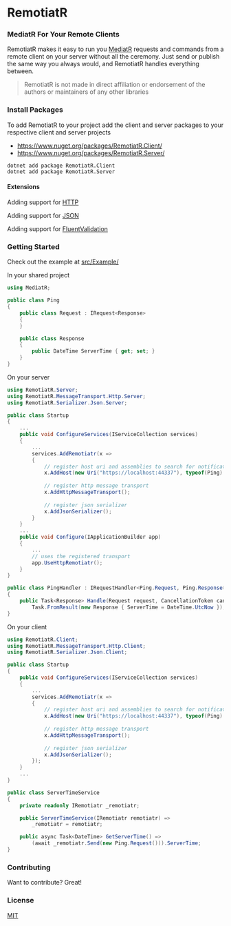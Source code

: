 
# RemotiatR

### MediatR For Your Remote Clients
RemotiatR makes it easy to run you [MediatR](https://github.com/jbogard/MediatR) requests and commands from a remote client on your server without all the ceremony. Just send or publish the same way you always would, and RemotiatR handles everything between.

> RemotiatR is not made in direct affiliation or endorsement of the authors or maintainers of any other libraries

### Install Packages
To add RemotiatR to your project add the client and server packages to your respective client and server projects

- <https://www.nuget.org/packages/RemotiatR.Client/>
- <https://www.nuget.org/packages/RemotiatR.Server/>

```
dotnet add package RemotiatR.Client
dotnet add package RemotiatR.Server
```

#### Extensions

Adding support for [HTTP](https://github.com/kevinarthurackerman/RemotiatR/tree/master/src/MessageTransport/RemotiatR.MessageTransport.Http)

Adding support for [JSON](https://github.com/kevinarthurackerman/RemotiatR/tree/master/src/Serializer/RemotiatR.Serializer.Json)

Adding support for [FluentValidation](https://github.com/kevinarthurackerman/RemotiatR/tree/master/src/FluentValidation)

### Getting Started
Check out the example at [src/Example/](https://github.com/kevinarthurackerman/RemotiatR/tree/master/src/Example)

In your shared project
```csharp
using MediatR;

public class Ping
{
    public class Request : IRequest<Response>
    {
    }

    public class Response
    {
        public DateTime ServerTime { get; set; }
    }
}
```

On your server
```csharp
using RemotiatR.Server;
using RemotiatR.MessageTransport.Http.Server;
using RemotiatR.Serializer.Json.Server;

public class Startup
{
    ...
    public void ConfigureServices(IServiceCollection services)
    {
        ...
        services.AddRemotiatr(x => 
        {
            // register host uri and assemblies to search for notifications and requests
            x.AddHost(new Uri("https://localhost:44337"), typeof(Ping).Assembly, typeof(Startup).Assembly);
			
            // register http message transport
            x.AddHttpMessageTransport();
            
            // register json serializer
            x.AddJsonSerializer();
        }
    }
    ...
    public void Configure(IApplicationBuilder app)
    {
        ...
        // uses the registered transport
        app.UseHttpRemotiatr();
    }
}

public class PingHandler : IRequestHandler<Ping.Request, Ping.Response>
{
    public Task<Response> Handle(Request request, CancellationToken cancellationToken) =>
        Task.FromResult(new Response { ServerTime = DateTime.UtcNow });
}
```

On your client
```csharp
using RemotiatR.Client;
using RemotiatR.MessageTransport.Http.Client;
using RemotiatR.Serializer.Json.Client;

public class Startup
{
    public void ConfigureServices(IServiceCollection services)
    {
        ...
        services.AddRemotiatr(x =>
        {
            // register host uri and assemblies to search for notifications and requests
            x.AddHost(new Uri("https://localhost:44337"), typeof(Ping).Assembly, typeof(Startup).Assembly);
			
            // register http message transport
            x.AddHttpMessageTransport();
            
            // register json serializer
            x.AddJsonSerializer();
        });
    }
    ...
}

public class ServerTimeService
{
    private readonly IRemotiatr _remotiatr;

    public ServerTimeService(IRemotiatr remotiatr) =>
        _remotiatr = remotiatr;

    public async Task<DateTime> GetServerTime() =>
        (await _remotiatr.Send(new Ping.Request())).ServerTime;
}
```

### Contributing
Want to contribute? Great!

### License
[MIT](https://github.com/kevinarthurackerman/RemotiatR/blob/master/LICENSE.md)
